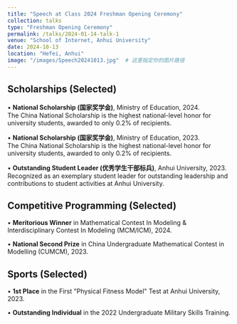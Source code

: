 ```yaml
---
title: "Speech at Class 2024 Freshman Opening Ceremony"
collection: talks
type: "Freshman Opening Ceremony"
permalink: /talks/2024-01-14-talk-1
venue: "School of Internet, Anhui University"
date: 2024-10-13
location: "Hefei, Anhui"
image: "/images/Speech20241013.jpg"  # 这里指定你的图片路径
---
```


## Scholarships (Selected)

• **National Scholarship (国家奖学金)**, Ministry of Education, 2024.  
   The China National Scholarship is the highest national-level honor for university students, awarded to only 0.2% of recipients.
   
• **National Scholarship (国家奖学金)**, Ministry of Education, 2023.  
   The China National Scholarship is the highest national-level honor for university students, awarded to only 0.2% of recipients.

• **Outstanding Student Leader (优秀学生干部标兵)**, Anhui University, 2023.  
   Recognized as an exemplary student leader for outstanding leadership and contributions to student activities at Anhui University.

## Competitive Programming (Selected)

• **Meritorious Winner** in Mathematical Contest In Modeling & Interdisciplinary Contest In Modeling (MCM/ICM), 2024.

• **National Second Prize** in China Undergraduate Mathematical Contest in Modelling (CUMCM), 2023.  

## Sports (Selected)

• **1st Place** in the First "Physical Fitness Model" Test at Anhui University, 2023.

• **Outstanding Individual** in the 2022 Undergraduate Military Skills Training.

